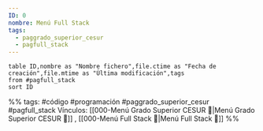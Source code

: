```yaml
---
ID: 0
nombre: Menú Full Stack
tags:
  - paggrado_superior_cesur
  - pagfull_stack
---
```


```dataview
table ID,nombre as "Nombre fichero",file.ctime as "Fecha de creación",file.mtime as "Última modificación",tags
from #pagfull_stack 
sort ID

```


%%
tags: #código #programación  #paggrado_superior_cesur  #pagfull_stack 
Vínculos:  [[000-Menú Grado Superior CESUR 📃|Menú Grado Superior CESUR 📃]] , [[000-Menú Full Stack 📃|Menú Full Stack 📃]]
%%